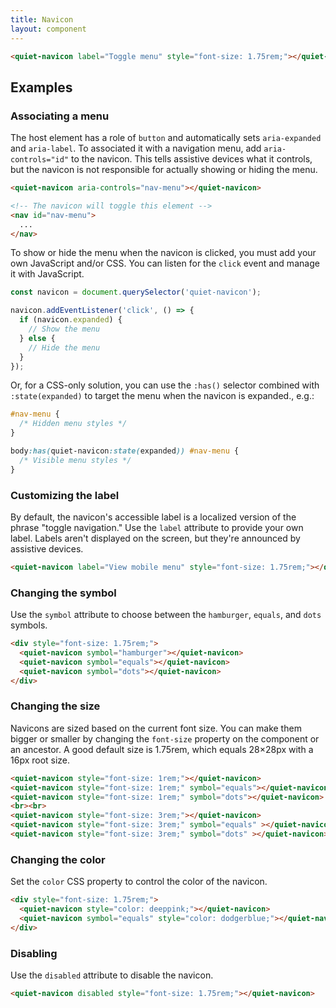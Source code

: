 ```yaml
---
title: Navicon
layout: component
---
```


```html {.example}
<quiet-navicon label="Toggle menu" style="font-size: 1.75rem;"></quiet-navicon>
```

## Examples

### Associating a menu

The host element has a role of `button` and automatically sets `aria-expanded` and `aria-label`. To associated it with a navigation menu, add `aria-controls="id"` to the navicon. This tells assistive devices what it controls, but the navicon is not responsible for actually showing or hiding the menu.

```html
<quiet-navicon aria-controls="nav-menu"></quiet-navicon>

<!-- The navicon will toggle this element -->
<nav id="nav-menu">
  ...
</nav>
```

To show or hide the menu when the navicon is clicked, you must add your own JavaScript and/or CSS. You can listen for the `click` event and manage it with JavaScript.

```js
const navicon = document.querySelector('quiet-navicon');

navicon.addEventListener('click', () => {
  if (navicon.expanded) {
    // Show the menu
  } else {
    // Hide the menu
  }
});
```

Or, for a CSS-only solution, you can use the `:has()` selector combined with `:state(expanded)` to target the menu when the navicon is expanded., e.g.:

```css
#nav-menu {
  /* Hidden menu styles */
}

body:has(quiet-navicon:state(expanded)) #nav-menu {
  /* Visible menu styles */
}
```

### Customizing the label

By default, the navicon's accessible label is a localized version of the phrase "toggle navigation." Use the `label` attribute to provide your own label. Labels aren't displayed on the screen, but they're announced by assistive devices.

```html {.example}
<quiet-navicon label="View mobile menu" style="font-size: 1.75rem;"></quiet-navicon>
```

### Changing the symbol

Use the `symbol` attribute to choose between the `hamburger`, `equals`, and `dots` symbols.

```html {.example}
<div style="font-size: 1.75rem;">
  <quiet-navicon symbol="hamburger"></quiet-navicon>
  <quiet-navicon symbol="equals"></quiet-navicon>
  <quiet-navicon symbol="dots"></quiet-navicon>
</div>
```

### Changing the size

Navicons are sized based on the current font size. You can make them bigger or smaller by changing the `font-size` property on the component or an ancestor. A good default size is 1.75rem, which equals 28&times;28px with a 16px root size.

```html {.example}
<quiet-navicon style="font-size: 1rem;"></quiet-navicon>
<quiet-navicon style="font-size: 1rem;" symbol="equals"></quiet-navicon>
<quiet-navicon style="font-size: 1rem;" symbol="dots"></quiet-navicon>
<br><br>
<quiet-navicon style="font-size: 3rem;"></quiet-navicon>
<quiet-navicon style="font-size: 3rem;" symbol="equals" ></quiet-navicon>
<quiet-navicon style="font-size: 3rem;" symbol="dots" ></quiet-navicon>
```

### Changing the color

Set the `color` CSS property to control the color of the navicon.

```html {.example}
<div style="font-size: 1.75rem;">
  <quiet-navicon style="color: deeppink;"></quiet-navicon>
  <quiet-navicon symbol="equals" style="color: dodgerblue;"></quiet-navicon>
</div>
```

### Disabling

Use the `disabled` attribute to disable the navicon.

```html {.example}
<quiet-navicon disabled style="font-size: 1.75rem;"></quiet-navicon>
```
